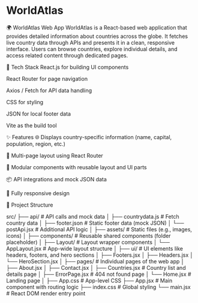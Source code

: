 # WorldAtlas

🌍 WorldAtlas Web App
WorldAtlas is a React-based web application that provides detailed information about countries across the globe. It fetches live country data through APIs and presents it in a clean, responsive interface. Users can browse countries, explore individual details, and access related content through dedicated pages.

🔧 Tech Stack
React.js for building UI components

React Router for page navigation

Axios / Fetch for API data handling

CSS for styling

JSON for local footer data

Vite as the build tool

✨ Features
🌐 Displays country-specific information (name, capital, population, region, etc.)

🧭 Multi-page layout using React Router

🧩 Modular components with reusable layout and UI parts

📦 API integrations and mock JSON data

📱 Fully responsive design

📁 Project Structure

src/
├── api/                    # API calls and mock data
│   ├── countrydata.js      # Fetch country data
│   ├── footer.json         # Static footer data (mock JSON)
│   └── postApi.jsx         # Additional API logic
│
├── assets/                 # Static files (e.g., images, icons)
│
├── components/             # Reusable shared components (folder placeholder)
│
├── Layout/                 # Layout wrapper components
│   └── AppLayout.jsx       # App-wide layout structure
│
├── ui/                     # UI elements like headers, footers, and hero sections
│   ├── Footers.jsx
│   ├── Headers.jsx
│   └── HeroSection.jsx
│
├── pages/                  # Individual pages of the web app
│   ├── About.jsx
│   ├── Contact.jsx
│   ├── Countries.jsx       # Country list and details page
│   ├── ErrorPage.jsx       # 404 not found page
│   └── Home.jsx            # Landing page
│
├── App.css                 # App-level CSS
├── App.jsx                 # Main component with routing logic
├── index.css               # Global styling
└── main.jsx                # React DOM render entry point
